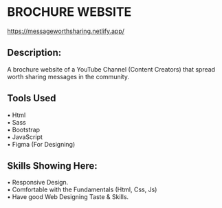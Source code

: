 # BROCHURE WEBSITE
https://messageworthsharing.netlify.app/

## Description:
A brochure website of a YouTube Channel (Content Creators) that spread worth sharing messages in the community.

## Tools Used
•	  Html<br>
•	  Sass<br>
•	  Bootstrap<br>
•	  JavaScript<br>
•	  Figma (For Designing)

## Skills Showing Here:<br>
•	  Responsive Design.<br>
•	  Comfortable with the Fundamentals (Html, Css, Js)<br>
•	  Have good Web Designing Taste & Skills.

